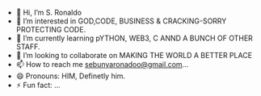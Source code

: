 - 👋 Hi, I’m S. Ronaldo
- 👀 I’m interested in GOD,CODE, BUSINESS & CRACKING-SORRY PROTECTING CODE.
- 🌱 I’m currently learning pYTHON, WEB3, C ANND A BUNCH OF OTHER STAFF.
- 💞️ I’m looking to collaborate on MAKING THE WORLD A BETTER PLACE
- 📫 How to reach me  sebunyaronadoo@gmail.com...
- 😄 Pronouns: HIM, Definetly him.
- ⚡ Fun fact: ...

<!---
angel7shadow/angel7shadow is a ✨ special ✨ repository because its `README.md` (this file) appears on your GitHub profile.
You can click the Preview link to take a look at your changes.
--->
